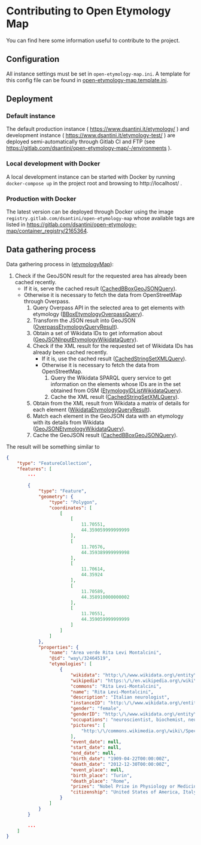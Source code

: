 # Contributing to Open Etymology Map

You can find here some information useful to contribute to the project.

## Configuration

All instance settings must be set in `open-etymology-map.ini`. A template for this config file can be found in  [open-etymology-map.template.ini](open-etymology-map.template.ini).

## Deployment

### Default instance

The default production instance ( https://www.dsantini.it/etymology/ ) and development instance ( https://www.dsantini.it/etymology-test/ ) are deployed semi-automatically through Gitlab CI and FTP (see https://gitlab.com/dsantini/open-etymology-map/-/environments ).

### Local development with Docker

A local development instance can be started with Docker by running `docker-compose up` in the project root and browsing to http://localhost/ .

### Production with Docker

The latest version can be deployed through Docker using the image `registry.gitlab.com/dsantini/open-etymology-map` whose available tags are listed in https://gitlab.com/dsantini/open-etymology-map/container_registry/2165364.

## Data gathering process

Data gathering process in ([etymologyMap](web/etymologyMap.php)):

1. Check if the GeoJSON result for the requested area has already been cached recently.
   - If it is, serve the cached result ([CachedBBoxGeoJSONQuery](web/app/query/decorators/CachedBBoxGeoJSONQuery.php)).
   - Otherwise it is necessary to fetch the data from OpenStreetMap through Overpass.
      1. Query Overpass API in the selected area to get elements with etymology ([BBoxEtymologyOverpassQuery](web/app/query/overpass/BBoxEtymologyOverpassQuery.php)).
      2. Transform the JSON result into GeoJSON ([OverpassEtymologyQueryResult](web/app/result/overpass/OverpassEtymologyQueryResult.php)).
      3. Obtain a set of Wikidata IDs to get information about ([GeoJSONInputEtymologyWikidataQuery](web/app/query/wikidata/GeoJSONInputEtymologyWikidataQuery.php)).
      4. Check if the XML result for the requested set of Wikidata IDs has already been cached recently.
         - If it is, use the cached result ([CachedStringSetXMLQuery](web/app/query/decorators/CachedStringSetXMLQuery.php)).
         - Otherwise it is necessary to fetch the data from OpenStreetMap.
            1. Query the Wikidata SPARQL query service to get information on the elements whose IDs are in the set obtained from OSM ([EtymologyIDListWikidataQuery](web/app/query/wikidata/EtymologyIDListWikidataQuery.php)).
            2. Cache the XML result ([CachedStringSetXMLQuery](web/app/query/decorators/CachedStringSetXMLQuery.php)).
      5. Obtain from the XML result from Wikidata a matrix of details for each element ([WikidataEtymologyQueryResult](web/app/result/wikidata/WikidataEtymologyQueryResult.php)).
      6. Match each element in the GeoJSON data with an etymology with its details from Wikidata ([GeoJSONEtymologyWikidataQuery](web/app/query/wikidata/GeoJSONEtymologyWikidataQuery.php)).
      7. Cache the GeoJSON result ([CachedBBoxGeoJSONQuery](web/app/query/decorators/CachedBBoxGeoJSONQuery.php)).

The result will be something similar to
```json
{
    "type": "FeatureCollection",
    "features": [
        ...
        
        {
            "type": "Feature",
            "geometry": {
                "type": "Polygon",
                "coordinates": [
                    [
                        [
                            11.70551,
                            44.359059999999999
                        ],
                        [
                            11.70576,
                            44.359389999999998
                        ],
                        [
                            11.70614,
                            44.35924
                        ],
                        [
                            11.70589,
                            44.358910000000002
                        ],
                        [
                            11.70551,
                            44.359059999999999
                        ]
                    ]
                ]
            },
            "properties": {
                "name": "Area verde Rita Levi Montalcini",
                "@id": "way\/32464519",
                "etymologies": [
                    {
                        "wikidata": "http:\/\/www.wikidata.org\/entity\/Q185007",
                        "wikipedia": "https:\/\/en.wikipedia.org\/wiki\/Rita_Levi-Montalcini",
                        "commons": "Rita Levi-Montalcini",
                        "name": "Rita Levi-Montalcini",
                        "description": "Italian neurologist",
                        "instanceID": "http:\/\/www.wikidata.org\/entity\/Q5",
                        "gender": "female",
                        "genderID": "http:\/\/www.wikidata.org\/entity\/Q6581072",
                        "occupations": "neuroscientist, biochemist, neurologist, politician, physician, scientist",
                        "pictures": [
                            "http:\/\/commons.wikimedia.org\/wiki\/Special:FilePath\/Rita%20Levi%20Montalcini.jpg"
                        ],
                        "event_date": null,
                        "start_date": null,
                        "end_date": null,
                        "birth_date": "1909-04-22T00:00:00Z",
                        "death_date": "2012-12-30T00:00:00Z",
                        "event_place": null,
                        "birth_place": "Turin",
                        "death_place": "Rome",
                        "prizes": "Nobel Prize in Physiology or Medicine",
                        "citizenship": "United States of America, Italy, Kingdom of Italy"
                    }
                ]
            }
        }

        ...
    ]
}
```
